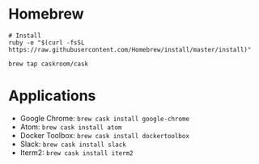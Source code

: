 # Homebrew

```
# Install
ruby -e "$(curl -fsSL https://raw.githubusercontent.com/Homebrew/install/master/install)"

brew tap caskroom/cask
```
# Applications

- Google Chrome: `brew cask install google-chrome`
- Atom: `brew cask install atom`
- Docker Toolbox: `brew cask install dockertoolbox`
- Slack: `brew cask install slack`
- Iterm2: `brew cask install iterm2`
